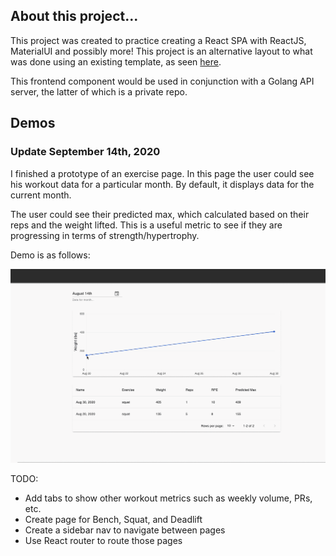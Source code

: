 ## About this project...

This project was created to practice creating a React SPA with ReactJS, MaterialUI and possibly more! This project is an alternative layout to what was done using an existing template, as seen [here](https://github.com/samly97/architectui-react-theme-free).

This frontend component would be used in conjunction with a Golang API server, the latter of which is a private repo.

## Demos

### Update September 14th, 2020

I finished a prototype of an exercise page. In this page the user could see his workout data for a particular month. By default, it displays data for the current month.

The user could see their predicted max, which calculated based on their reps and the weight lifted. This is a useful metric to see if they are progressing in terms of strength/hypertrophy.

Demo is as follows:

![Exercise Page](demos/exercise-page.gif)

TODO:

- Add tabs to show other workout metrics such as weekly volume, PRs, etc.
- Create page for Bench, Squat, and Deadlift
- Create a sidebar nav to navigate between pages
- Use React router to route those pages
